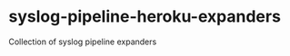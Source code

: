 syslog-pipeline-heroku-expanders
================================

Collection of syslog pipeline expanders
